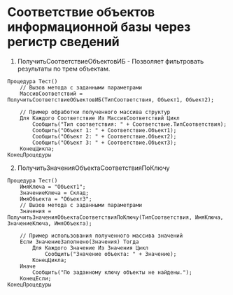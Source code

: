 # Соответствие объектов информационной базы через регистр сведений

1. ПолучитьСоответствиеОбъектовИБ - Позволяет фильтровать результаты по трем объектам.

```1C (BSL)
Процедура Тест()
    // Вызов метода с заданными параметрами
    МассивСоответствий = ПолучитьСоответствиеОбъектовИБ(ТипСоответствия, Объект1, Объект2);
    
    // Пример обработки полученного массива структур
    Для Каждого Соответствие Из МассивСоответствий Цикл
        Сообщить("Тип соответствия: " + Соответствие.ТипСоответствия);
        Сообщить("Объект 1: " + Соответствие.Объект1);
        Сообщить("Объект 2: " + Соответствие.Объект2);
        Сообщить("Объект 3: " + Соответствие.Объект3);
    КонецЦикла;
КонецПроцедуры
```
2. ПолучитьЗначенияОбъектаСоответствияПоКлючу

```1C (BSL)
Процедура Тест()
    ИмяКлюча = "Объект1";
    ЗначениеКлюча = Склад;
    ИмяОбъекта = "Объект3";
    // Вызов метода с заданными параметрами
    Значения = ПолучитьЗначенияОбъектаСоответствияПоКлючу(ТипСоответствия, ИмяКлюча, ЗначениеКлюча, ИмяОбъекта);
    
    // Пример использования полученного массива значений
    Если ЗначениеЗаполнено(Значения) Тогда
        Для Каждого Значение Из Значения Цикл
            Сообщить("Значение объекта: " + Значение);
        КонецЦикла;
    Иначе
        Сообщить("По заданному ключу объекты не найдены.");
    КонецЕсли;
КонецПроцедуры
```
